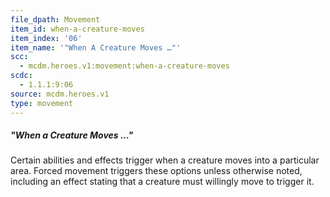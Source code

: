 ```yaml
---
file_dpath: Movement
item_id: when-a-creature-moves
item_index: '06'
item_name: '"When A Creature Moves …"'
scc:
  - mcdm.heroes.v1:movement:when-a-creature-moves
scdc:
  - 1.1.1:9:06
source: mcdm.heroes.v1
type: movement
---
```


##### "When a Creature Moves …"

Certain abilities and effects trigger when a creature moves into a particular area. Forced movement triggers these options unless otherwise noted, including an effect stating that a creature must willingly move to trigger it.
